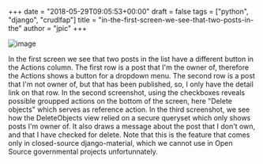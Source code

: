 +++
date = "2018-05-29T09:05:53+00:00"
draft = false
tags = ["python", "django", "crudlfap"]
title = "in-the-first-screen-we-see-that-two-posts-in-the"
author = "jpic"
+++

![image](/img/2018-05-29-in-the-first-screen-we-see-that-two-posts-in-the/12464f69e31d6e68baefcf11441943b47e14110e301427258cf150284123b1e1.png)

In the first screen we see that two posts in the list have a different button in the Actions column. The first row is a post that I'm the owner of, therefore the Actions shows a button for a dropdown menu. The second row is a post that I'm not owner of, but that has been published, so, I only have the detail link on that row. In the second screenshot, using the checkboxes reveals possible groupped actions on the bottom of the screen, here "Delete objects" which serves as reference action. In the third screenshot, we see how the DeleteObjects view relied on a secure queryset which only shows posts I'm owner of. It also draws a message about the post that I don't own, and that I have checked for delete. Note that this is the feature that comes only in closed-source django-material, which we cannot use in Open Source governmental projects unfortunnately.

